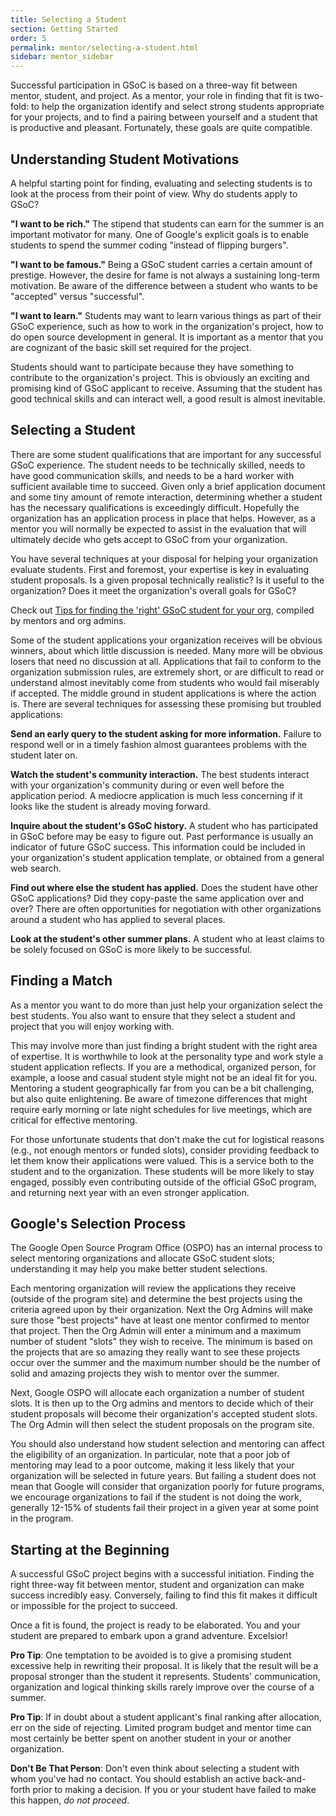```yaml
---
title: Selecting a Student
section: Getting Started
order: 5
permalink: mentor/selecting-a-student.html
sidebar: mentor_sidebar
---
```


Successful participation in GSoC is based on a three-way fit between mentor, student, and project. As a mentor, your role in finding that fit is two-fold: to help the organization identify and select strong students appropriate for your projects, and to find a pairing between yourself and a student that is productive and pleasant. Fortunately, these goals are quite compatible.


## Understanding Student Motivations

A helpful starting point for finding, evaluating and selecting students is to look at the process from their point of view. Why do students apply to GSoC?

**"I want to be rich."** The stipend that students can earn for the summer is an important motivator for many. One of Google's explicit goals is to enable students to spend the summer coding "instead of flipping burgers".

**"I want to be famous."** Being a GSoC student carries a certain amount of prestige. However, the desire for fame is not always a sustaining long-term motivation. Be aware of the difference between a student who wants to be "accepted" versus "successful".

**"I want to learn."** Students may want to learn various things as part of their GSoC experience, such as how to work in the organization's project, how to do open source development in general. It is important as a mentor that you are cognizant of the basic skill set required for the project.

Students should want to participate because they have something to contribute to the organization's project. This is obviously an exciting and promising kind of GSoC applicant to receive. Assuming that the student has good technical skills and can interact well, a good result is almost inevitable.


## Selecting a Student

There are some student qualifications that are important for any successful GSoC experience. The student needs to be technically skilled, needs to have good communication skills, and needs to be a hard worker with sufficient available time to succeed. Given only a brief application document and some tiny amount of remote interaction, determining whether a student has the necessary qualifications is exceedingly difficult. Hopefully the organization has an application process in place that helps. However, as a mentor you will normally be expected to assist in the evaluation that will ultimately decide who gets accept to GSoC from your organization.

You have several techniques at your disposal for helping your organization evaluate students. First and foremost, your expertise is key in evaluating student proposals. Is a given proposal technically realistic? Is it useful to the organization? Does it meet the organization's overall goals for GSoC? 

Check out [Tips for finding the 'right' GSoC student for your org](https://docs.google.com/document/d/1HrCuijYNfDZGaQ9Eyp0HQ6iXuELRmDSimrSkrJRtwug/edit?usp=sharing), compiled by mentors and org admins.

Some of the student applications your organization receives will be obvious winners, about which little discussion is needed. Many more will be obvious losers that need no discussion at all. Applications that fail to conform to the organization submission rules, are extremely short, or are difficult to read or understand almost inevitably come from students who would fail miserably if accepted. The middle ground in student applications is where the action is. There are several techniques for assessing these promising but troubled applications:

**Send an early query to the student asking for more information.** Failure to respond well or in a timely fashion almost guarantees problems with the student later on.

**Watch the student's community interaction.** The best students interact with your organization's community during or even well before the application period. A mediocre application is much less concerning if it looks like the student is already moving forward.

**Inquire about the student's GSoC history.** A student who has participated in GSoC before may be easy to figure out. Past performance is usually an indicator of future GSoC success. This information could be included in your organization's student application template, or obtained from a general web search.

**Find out where else the student has applied.** Does the student have other GSoC applications? Did they copy-paste the same application over and over? There are often opportunities for negotiation with other organizations around a student who has applied to several places.

**Look at the student's other summer plans.** A student who at least claims to be solely focused on GSoC is more likely to be successful.


## Finding a Match

As a mentor you want to do more than just help your organization select the best students. You also want to ensure that they select a student and project that you will enjoy working with.

This may involve more than just finding a bright student with the right area of expertise. It is worthwhile to look at the personality type and work style a student application reflects. If you are a methodical, organized person, for example, a loose and casual student style might not be an ideal fit for you. Mentoring a student geographically far from you can be a bit challenging, but also quite enlightening. Be aware of timezone differences that might require early morning or late night schedules for live meetings, which are critical for effective mentoring.

For those unfortunate students that don't make the cut for logistical reasons (e.g., not enough mentors or funded slots), consider providing feedback to let them know their applications were valued.  This is a service both to the student and to the organization. These students will be more likely to stay engaged, possibly even contributing outside of the official GSoC program, and returning next year with an even stronger application.


## Google's Selection Process

The Google Open Source Program Office (OSPO) has an internal process to select mentoring organizations and allocate GSoC student slots; understanding it may help you make better student selections.

Each mentoring organization will review the applications they receive (outside of the program site) and determine the best projects using the criteria agreed upon by their organization. Next the Org Admins will make sure those "best projects" have at least one mentor confirmed to mentor that project. Then the Org Admin will enter a minimum and a maximum number of student "slots" they wish to receive. The minimum is based on the projects that are so amazing they really want to see these projects occur over the summer and the maximum number should be the number of solid and amazing projects they wish to mentor over the summer.

Next, Google OSPO will allocate each organization a number of student slots. It is then up to the Org admins and mentors to decide which of their student proposals will become their organization's accepted student slots. The Org Admin will then select the student proposals on the program site.

You should also understand how student selection and mentoring can affect the eligibility of an organization. In particular, note that a poor job of mentoring may lead to a poor outcome, making it less likely that your organization will be selected in future years. But failing a student does not mean that Google will consider that organization poorly for future programs, we encourage organizations to fail if the student is not doing the work, generally 12-15% of students fail their project in a given year at some point in the program.


## Starting at the Beginning

A successful GSoC project begins with a successful initiation. Finding the right three-way fit between mentor, student and organization can make success incredibly easy. Conversely, failing to find this fit makes it difficult or impossible for the project to succeed.

Once a fit is found, the project is ready to be elaborated. You and your student are prepared to embark upon a grand adventure. Excelsior!

**Pro Tip**: One temptation to be avoided is to give a promising student excessive help in rewriting their proposal. It is likely that the result will be a proposal stronger than the student it represents. Students' communication, organization and logical thinking skills rarely improve over the course of a summer.

**Pro Tip**: If in doubt about a student applicant's final ranking after allocation, err on the side of rejecting. Limited program budget and mentor time can most certainly be better spent on another student in your or another organization.

**Don't Be That Person**: Don't even think about selecting a student with whom you've had no contact. You should establish an active back-and-forth prior to making a decision. If you or your student have failed to make this happen, *do not proceed*.
